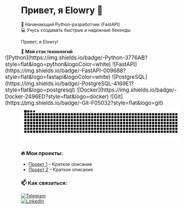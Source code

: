 # Привет, я Elowry 👋

🚀 Начинающий Python-разработчик (FastAPI)  
💻 Учусь создавать быстрые и надежные бекенды  

Привет, я Elowry!  

🔧 **Мой стэк технологий**  
<div style="transform: scale(1.2); display: inline-block;">
![Python](https://img.shields.io/badge/-Python-3776AB?style=flat&logo=python&logoColor=white)
![FastAPI](https://img.shields.io/badge/-FastAPI-009688?style=flat&logo=fastapi&logoColor=white)
![PostgreSQL](https://img.shields.io/badge/-PostgreSQL-4169E1?style=flat&logo=postgresql)
![Docker](https://img.shields.io/badge/-Docker-2496ED?style=flat&logo=docker)
![Git](https://img.shields.io/badge/-Git-F05032?style=flat&logo=git)
</div>
---
  <div id="header" align="center">
  <img src="https://raw.githubusercontent.com/OfficialCodeVoyage/OfficialCodeVoyage/refs/heads/output/github-snake-dark.svg" />
</div>

### 🔥 Мои проекты:
- [Проект 1](ссылка) – Краткое описание  
- [Проект 2](ссылка) – Краткое описание  

### 📫 Как связаться:
[![Telegram](https://img.shields.io/badge/-Telegram-0088CC?style=flat&logo=telegram)](https://t.me/ваш_телеграм)  
[![LinkedIn](https://img.shields.io/badge/-LinkedIn-0A66C2?style=flat&logo=linkedin)](https://linkedin.com/in/ваш-linkedin)  


